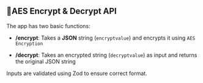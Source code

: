 ## 🔐AES Encrypt & Decrypt API

The app has two basic functions:

- **/encrypt**: Takes a **JSON** string (`encryptvalue`) and encrypts it using `AES Encryption`

- **/decrypt**: Takes an encrypted string (`decryptvalue`) as input and returns the original JSON string

Inputs are validated using Zod to ensure correct format.
